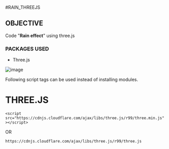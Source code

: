 #RAIN_THREEJS

## OBJECTIVE

Code "**Rain effect**" using three.js   

### PACKAGES USED

- Three.js


![image](https://github.com/qasim29/RAIN_THREE.JS/blob/master/Rain_Effect_SS.jpg)



Following script tags can be used instead of installing modules. 
# THREE.JS

`<script src="https://cdnjs.cloudflare.com/ajax/libs/three.js/r99/three.min.js"></script>`

OR

`https://cdnjs.cloudflare.com/ajax/libs/three.js/r99/three.js`

